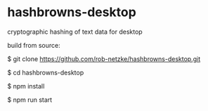# hashbrowns-desktop
cryptographic hashing of text data for desktop

build from source:

$ git clone https://github.com/rob-netzke/hashbrowns-desktop.git

$ cd hashbrowns-desktop

$ npm install 

$ npm run start
